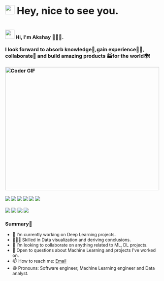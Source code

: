 <h3 align="left">
 <abc>
  <h1><img src="https://emojis.slackmojis.com/emojis/images/1500425901/2646/allo-happy.gif?1500425901" width="30"/> Hey, nice to see you.</h1>
  <br><img src="https://emojis.slackmojis.com/emojis/images/1572027885/6950/blob_wave.png?1572027885" width="30"/> Hi, I'm Akshay 👨🏻‍💻.<br>
  <br> I look forward to absorb knowledge🧠,gain experience👨‍🏭, collaborate🤝 and build amazing products 🏭for the world🌍! <br>
  <br>
    <img src="https://media.giphy.com/media/SWoSkN6DxTszqIKEqv/giphy.gif" alt="Coder GIF" width="500" height="400">
 </abc>
</h3> 

   ####      ![](https://img.shields.io/badge/Web%20Development-%3C%2F%3E-blueviolet) ![](https://img.shields.io/badge/JavaScript-%3C%2F%3E-yellow) ![](https://img.shields.io/badge/Python-%7C-0%2C%2022%2C%20100) ![](https://img.shields.io/badge/C++-%7C-yellowgreen) ![](https://img.shields.io/badge/Google%20Cloud-%7C-orange) ![](https://img.shields.io/badge/Azure-%7C-blue)
   ![](https://img.shields.io/badge/Machine%20Learning-%3C%2F%3E-blueviolet) ![](https://img.shields.io/badge/Core%20Java-%3C%2F%3E-yellow)  ![](https://img.shields.io/badge/SQL-%7C-orange) ![](https://img.shields.io/badge/Cloud%20Developer-%7C-blue)



 





### Summary👋
- 🔭 I’m currently working on Deep Learning projects.
- 👨🏼‍💻 Skilled in Data visualization and deriving conclusions.
- 👯 I’m looking to collaborate on anything related to ML, DL projects.
- 💬 Open to questions about Machine Learning and projects I've worked on.
- 📫 How to reach me:  [Email](mailto:toakshayon@gmail.com)
- 😄 Pronouns: Software engineer, Machine Learning engineer and Data analyst.




